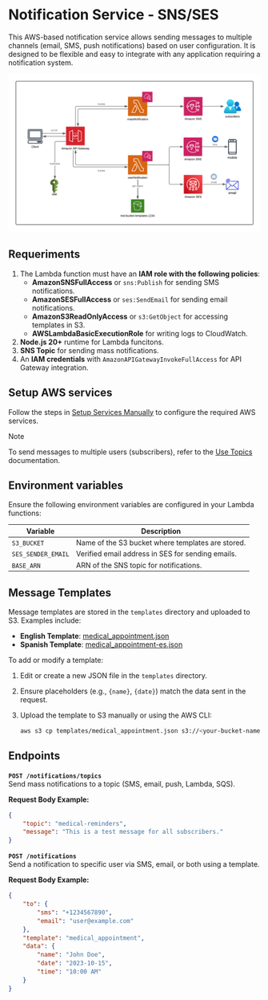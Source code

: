 # Notification Service - SNS/SES

This AWS-based notification service allows sending messages to multiple channels (email, SMS, push notifications) based on user configuration. It is designed to be flexible and easy to integrate with any application requiring a notification system.

![architecture](/images/architecture.png)

## Requeriments

1. The Lambda function must have an **IAM role with the following policies**:
    - **AmazonSNSFullAccess** or `sns:Publish` for sending SMS notifications.
    - **AmazonSESFullAccess** or `ses:SendEmail` for sending email notifications.
    - **AmazonS3ReadOnlyAccess** or `s3:GetObject` for accessing templates in S3.
    - **AWSLambdaBasicExecutionRole** for writing logs to CloudWatch.
2. **Node.js 20+** runtime for Lambda funcitons.
3. **SNS Topic** for sending mass notifications.
4. An **IAM credentials** with `AmazonAPIGatewayInvokeFullAccess` for API Gateway integration.

## Setup AWS services

Follow the steps in [Setup Services Manually](/docs/Setup%20services%20manually.md) to configure the required AWS services.

> [!note]
> To send messages to multiple users (subscribers), refer to the [Use Topics](/docs/4.%20USE%20TOPICS.md) documentation.

## Environment variables

Ensure the following environment variables are configured in your Lambda functions:

| Variable              | Description                                           |
|-----------------------|-------------------------------------------------------|
| `S3_BUCKET`           | Name of the S3 bucket where templates are stored.     |
| `SES_SENDER_EMAIL`    | Verified email address in SES for sending emails.     |
| `BASE_ARN`            | ARN of the SNS topic for notifications.               |

## Message Templates

Message templates are stored in the `templates` directory and uploaded to S3. Examples include:

- **English Template**: [medical_appointment.json](/templates/medical_appointment.json)
- **Spanish Template**: [medical_appointment-es.json](/templates/medical_appointment-es.json)

To add or modify a template:

1. Edit or create a new JSON file in the `templates` directory.
2. Ensure placeholders (e.g., `{name}`, `{date}`) match the data sent in the request.
3. Upload the template to S3 manually or using the AWS CLI:

    ```bash
    aws s3 cp templates/medical_appointment.json s3://<your-bucket-name>/templates/
    ```

## Endpoints

**`POST /notifications/topics`**  
Send mass notifications to a topic (SMS, email, push, Lambda, SQS).

**Request Body Example:**

```json
{
    "topic": "medical-reminders",
    "message": "This is a test message for all subscribers."
}
```

**`POST /notifications`**  
Send a notification to specific user via SMS, email, or both using a template.

**Request Body Example:**

```json
{
    "to": {
        "sms": "+1234567890",
        "email": "user@example.com"
    },
    "template": "medical_appointment",
    "data": {
        "name": "John Doe",
        "date": "2023-10-15",
        "time": "10:00 AM"
    }
}
```
